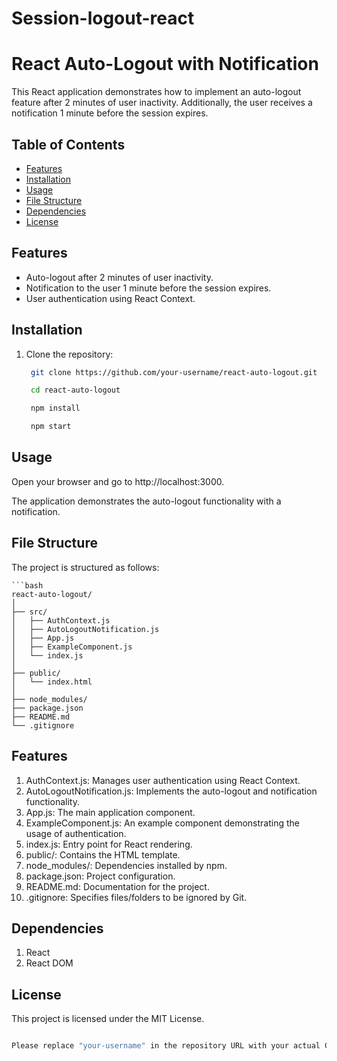 # Session-logout-react

# React Auto-Logout with Notification

This React application demonstrates how to implement an auto-logout feature after 2 minutes of user inactivity. Additionally, the user receives a notification 1 minute before the session expires.

## Table of Contents

- [Features](#features)
- [Installation](#installation)
- [Usage](#usage)
- [File Structure](#file-structure)
- [Dependencies](#dependencies)
- [License](#license)

## Features

- Auto-logout after 2 minutes of user inactivity.
- Notification to the user 1 minute before the session expires.
- User authentication using React Context.

## Installation

1. Clone the repository:

   ```bash
    git clone https://github.com/your-username/react-auto-logout.git

    cd react-auto-logout

    npm install

    npm start

## Usage
Open your browser and go to http://localhost:3000.

The application demonstrates the auto-logout functionality with a notification.

## File Structure
The project is structured as follows:

    ```bash
    react-auto-logout/
    │
    ├── src/
    │   ├── AuthContext.js
    │   ├── AutoLogoutNotification.js
    │   ├── App.js
    │   ├── ExampleComponent.js
    │   └── index.js
    │
    ├── public/
    │   └── index.html
    │
    ├── node_modules/
    ├── package.json
    ├── README.md
    └── .gitignore


## Features
1. AuthContext.js: Manages user authentication using React Context.
2. AutoLogoutNotification.js: Implements the auto-logout and notification functionality.
3. App.js: The main application component.
4. ExampleComponent.js: An example component demonstrating the usage of authentication.
5. index.js: Entry point for React rendering.
6. public/: Contains the HTML template.
7. node_modules/: Dependencies installed by npm.
8. package.json: Project configuration.
9. README.md: Documentation for the project.
10. .gitignore: Specifies files/folders to be ignored by Git.

## Dependencies

1. React 
2. React DOM

## License
This project is licensed under the MIT License.

```bash

Please replace "your-username" in the repository URL with your actual GitHub username. Additionally, customize the README file according to your project's details and specific instructions.

```